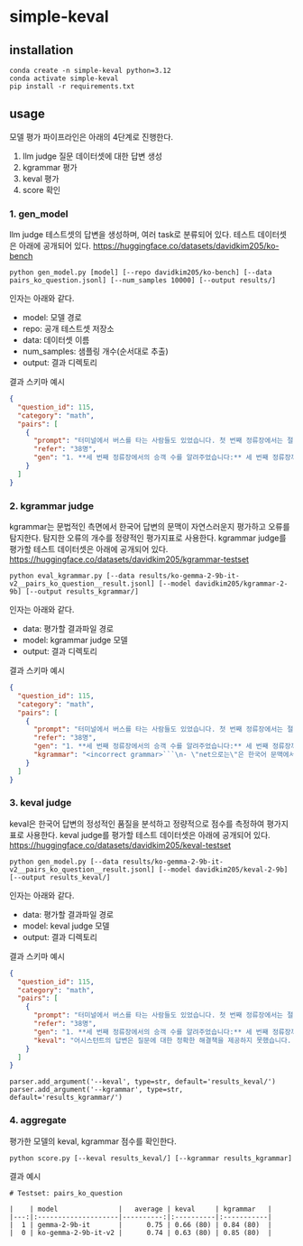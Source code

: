 # simple-keval


## installation
```  
conda create -n simple-keval python=3.12
conda activate simple-keval
pip install -r requirements.txt
```

## usage
모델 평가 파이프라인은 아래의 4단계로 진행한다.

1. llm judge 질문 데이터셋에 대한 답변 생성
2. kgrammar 평가
3. keval 평가
4. score 확인

### 1. gen_model
llm judge 테스트셋의 답변을 생성하며, 여러 task로 분류되어 있다.
테스트 데이터셋은 아래에 공개되어 있다.
https://huggingface.co/datasets/davidkim205/ko-bench

```
python gen_model.py [model] [--repo davidkim205/ko-bench] [--data pairs_ko_question.jsonl] [--num_samples 10000] [--output results/]
```

인자는 아래와 같다.

- model: 모델 경로
- repo: 공개 테스트셋 저장소
- data: 데이터셋 이름
- num_samples: 샘플링 개수(순서대로 추출)
- output: 결과 디렉토리

결과 스키마 예시

```json
{
  "question_id": 115,
  "category": "math",
  "pairs": [
    {
      "prompt": "터미널에서 버스를 타는 사람들도 있었습니다. 첫 번째 정류장에서는 절반이 내리고 4명이 더 탔습니다. 그리고 두 번째 정류장에서는 6명이 내리고 8명이 더 탔습니다. 세 번째 정류장까지 총 25명이 타고 있었다면, 터미널에서 버스에 몇 명이 탔나요?",
      "refer": "38명",
      "gen": "1. **세 번째 정류장에서의 승객 수를 알려주었습니다:** 세 번째 정류장까지 총 25명이 타고 있었다는 것을 알고 있습니다.\n2. **두 번째 정류장에서의 변화를 고려해야 합니다:** 두 번째 정류장에서 6명이 내리고 8명이 탔으므로, net으로는 2명이 더 탑승했습니다.\n3. **두 번째 정류장 이전 승객 수를 계산합니다:** 세 번째 정류장에서의 승객 수(25명)에서 두 번째 정류장에서 탑승한 2명을 빼줍니다. 즉, 두 번째 정류장 전에 23명이 타고 있었습니다.\n4. **첫 번째 정류장에서의 변화를 고려합니다:** 첫 번째 정류장에서 절반이 내리고 4명이 탔으므로,  net으로는 4명이 탑승한 것보다 적게 탑승했을 것입니다.\n5. **터미널에서의 승객 수를 계산합니다:** 첫 번째 정류장 이전의 승객 수를 알기 위해, 두 번째 정류장 전 승객 수(23명)에서 탑승한 4명을 빼줍니다. 즉, 터미널에서 버스에 탑승한 승객 수는 19명입니다. \n\n\n\n따라서 터미널에서 버스에 **19명**이 탔습니다."
    }
  ]
}
```

### 2. kgrammar judge
kgrammar는 문법적인 측면에서 한국어 답변의 문맥이 자연스러운지 평가하고 오류를 탐지한다.
탐지한 오류의 개수를 정량적인 평가지표로 사용한다.
kgrammar judge를 평가할 테스트 데이터셋은 아래에 공개되어 있다.
https://huggingface.co/datasets/davidkim205/kgrammar-testset

```
python eval_kgrammar.py [--data results/ko-gemma-2-9b-it-v2__pairs_ko_question__result.jsonl] [--model davidkim205/kgrammar-2-9b] [--output results_kgrammar/]
```

인자는 아래와 같다.

- data: 평가할 결과파일 경로
- model: kgrammar judge 모델
- output: 결과 디렉토리

결과 스키마 예시

```json
{
  "question_id": 115,
  "category": "math",
  "pairs": [
    {
      "prompt": "터미널에서 버스를 타는 사람들도 있었습니다. 첫 번째 정류장에서는 절반이 내리고 4명이 더 탔습니다. 그리고 두 번째 정류장에서는 6명이 내리고 8명이 더 탔습니다. 세 번째 정류장까지 총 25명이 타고 있었다면, 터미널에서 버스에 몇 명이 탔나요?",
      "refer": "38명",
      "gen": "1. **세 번째 정류장에서의 승객 수를 알려주었습니다:** 세 번째 정류장까지 총 25명이 타고 있었다는 것을 알고 있습니다.\n2. **두 번째 정류장에서의 변화를 고려해야 합니다:** 두 번째 정류장에서 6명이 내리고 8명이 탔으므로, net으로는 2명이 더 탑승했습니다.\n3. **두 번째 정류장 이전 승객 수를 계산합니다:** 세 번째 정류장에서의 승객 수(25명)에서 두 번째 정류장에서 탑승한 2명을 빼줍니다. 즉, 두 번째 정류장 전에 23명이 타고 있었습니다.\n4. **첫 번째 정류장에서의 변화를 고려합니다:** 첫 번째 정류장에서 절반이 내리고 4명이 탔으므로,  net으로는 4명이 탑승한 것보다 적게 탑승했을 것입니다.\n5. **터미널에서의 승객 수를 계산합니다:** 첫 번째 정류장 이전의 승객 수를 알기 위해, 두 번째 정류장 전 승객 수(23명)에서 탑승한 4명을 빼줍니다. 즉, 터미널에서 버스에 탑승한 승객 수는 19명입니다. \n\n\n\n따라서 터미널에서 버스에 **19명**이 탔습니다.",
      "kgrammar": "<incorrect grammar>```\n- \"net으로는\"은 한국어 문맥에서 부자연스러운 영어 사용입니다. \"net\"이라는 단어는 한국어로 \"네트\"로 대체되어야 합니다.\n</incorrect grammar> <wrong count>2</wrong count>\n```\n"
    }
  ]
}
```

### 3. keval judge

keval은 한국어 답변의 정성적인 품질을 분석하고 정량적으로 점수를 측정하여 평가지표로 사용한다.
keval judge를 평가할 테스트 데이터셋은 아래에 공개되어 있다.
https://huggingface.co/datasets/davidkim205/keval-testset

```
python gen_model.py [--data results/ko-gemma-2-9b-it-v2__pairs_ko_question__result.jsonl] [--model davidkim205/keval-2-9b] [--output results_keval/]
```

인자는 아래와 같다.

- data: 평가할 결과파일 경로
- model: keval judge 모델
- output: 결과 디렉토리

결과 스키마 예시

```json
{
  "question_id": 115,
  "category": "math",
  "pairs": [
    {
      "prompt": "터미널에서 버스를 타는 사람들도 있었습니다. 첫 번째 정류장에서는 절반이 내리고 4명이 더 탔습니다. 그리고 두 번째 정류장에서는 6명이 내리고 8명이 더 탔습니다. 세 번째 정류장까지 총 25명이 타고 있었다면, 터미널에서 버스에 몇 명이 탔나요?",
      "refer": "38명",
      "gen": "1. **세 번째 정류장에서의 승객 수를 알려주었습니다:** 세 번째 정류장까지 총 25명이 타고 있었다는 것을 알고 있습니다.\n2. **두 번째 정류장에서의 변화를 고려해야 합니다:** 두 번째 정류장에서 6명이 내리고 8명이 탔으므로, net으로는 2명이 더 탑승했습니다.\n3. **두 번째 정류장 이전 승객 수를 계산합니다:** 세 번째 정류장에서의 승객 수(25명)에서 두 번째 정류장에서 탑승한 2명을 빼줍니다. 즉, 두 번째 정류장 전에 23명이 타고 있었습니다.\n4. **첫 번째 정류장에서의 변화를 고려합니다:** 첫 번째 정류장에서 절반이 내리고 4명이 탔으므로,  net으로는 4명이 탑승한 것보다 적게 탑승했을 것입니다.\n5. **터미널에서의 승객 수를 계산합니다:** 첫 번째 정류장 이전의 승객 수를 알기 위해, 두 번째 정류장 전 승객 수(23명)에서 탑승한 4명을 빼줍니다. 즉, 터미널에서 버스에 탑승한 승객 수는 19명입니다. \n\n\n\n따라서 터미널에서 버스에 **19명**이 탔습니다.",
      "keval": "어시스턴트의 답변은 질문에 대한 정확한 해결책을 제공하지 못했습니다. 문제는 터미널에서 시작하여 정류장을 거쳐 세 번째 정류장까지의 승객 수 변화를 추적하는 것입니다. 어시스턴트는 잘못된 계산을 통해 터미널에서 19명이 탔다고 잘못된 결론을 내렸습니다.\n\n참조 답변은 정확하게 문제를 해결하였고, 터미널에서 38명이 탔다는 것을 올바르게 계산했습니다.\n\n어시스턴트의 답변에서의 실수:\n1. 두 번째 정류장에서 6명이 내리고 8명이 탔다는 정보를 잘못 해석하여, 두 번째 정류장에서 2명이 더 탑승했다고 잘못 계산했습니다.\n2. 첫 번째 정류장에서 절반이 내리고 4명이 탔다는 정보를 제대로 활용하지 못했습니다.\n\n따라서 어시스턴트의 답변은 정확성과 유용성 모두에서 부족합니다.\n\nRating: [[1]]\n"
    }
  ]
}
```
    parser.add_argument('--keval', type=str, default='results_keval/')
    parser.add_argument('--kgrammar', type=str, default='results_kgrammar/')
### 4. aggregate
평가한 모델의 keval, kgrammar 점수를 확인한다.

```
python score.py [--keval results_keval/] [--kgrammar results_kgrammar]
```

결과 예시
```
# Testset: pairs_ko_question 

|    | model               |   average | keval     | kgrammar   |
|---:|:--------------------|----------:|:----------|:-----------|
|  1 | gemma-2-9b-it       |      0.75 | 0.66 (80) | 0.84 (80)  |
|  0 | ko-gemma-2-9b-it-v2 |      0.74 | 0.63 (80) | 0.85 (80)  |
```